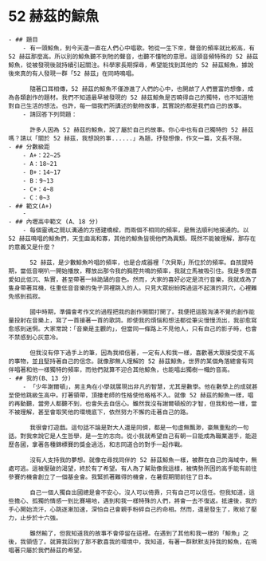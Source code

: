 # 52 赫茲的鯨魚
	- ## 題目
		- 有一頭鯨魚，到今天還一直在人們心中唱歌。牠從一生下來，聲音的頻率就比較高，有 52 赫茲那麼高。所以別的鯨魚聽不到牠的聲音，也聽不懂牠的意思。這頭音頻特殊的 52 赫茲鯨魚，從被發現後就持續引起關注。科學家長期探尋，希望能找到其他的 52 赫茲鯨魚，據說後來真的有人發現一群「52 赫茲」在同時鳴唱。
		  
		  隨著口耳相傳，52 赫茲的鯨魚不僅游進了人們的心中，也開啟了人們豐富的想像，成為各類創作的題材。我們不知道最早被發現的 52 赫茲鯨魚是否曉得自己的獨特，也不知道牠對自己生活的想法。也許，每一個我們所講述的動物故事，其實說的都是我們自己的故事。
		- 請回答下列問題：
		  
		  許多人因為 52 赫茲的鯨魚，說了屬於自己的故事。你心中也有自己獨特的 52 赫茲嗎？請以「關於 52 赫茲，我想說的事......」為題，抒發想像，作文一篇，文長不限。
	- ## 分數級距
		- A+：22~25
		- A：18~21
		- B+：14~17
		- B：9~13
		- C+：4~8
		- C：0~3
	- ## 範文(A+)
		-
	- ## 內壢高中範文 (A、18 分)
		- 每個靈魂之間以溝通的方搭建橋樑，而兩個不相同的頻率，是無法順利地接通的。以 52 赫茲鳴唱的鯨魚們，天生曲高和寡，其他的鯨魚皆視他們為異類。既然不能被理解，那存在的意義又是什麼？
		  
		  52 赫茲，是少數鯨魚吟唱的頻率，也是合成器裡「次貝斯」所位於的頻率。自孩提時期，當低音喇叭一開始播放，釋放出那令我的胸腔共鳴的頻率，我就立馬被吸引住。我是多麼喜愛如此低沉、紮實，甚至帶著一絲詭譎的音色。然而，大家的喜好必定是流行音樂，我就成為了隻身帶著耳機，往重低音音樂的兔子洞裡跳入的人。只見大眾紛紛跨過這不起演的洞穴，心裡難免感到孤寂。
		  
		  國中時期，準備會考作文的過程把我的創作開關打開了。我便把這股洶湧不覺的創作能量投射在音樂上，寫了一首接著一首的歌詞。即使我的煩惱和想法都從筆尖慢慢流出，我卻愈寫愈感到迷惘。大家常說：「音樂是主觀的」，但當同一條路上不見他人，只有自己的影子時，也會不禁感到心灰意冷。
		  
		  但我沒有停下過手上的筆，因為我相信著，一定有人和我一樣，喜歡著大眾接受度不高的事物，並且堅持著自己的信念。就像那無人理解的 52 赫茲鯨魚，世界的某個角落總會有同伴唱著和他一樣獨特的頻率，而他們就算不迎合其他鯨魚，也能唱出獨樹一幟的音高。
	- ## 我的(B、13 分)
		- 「少年謝爾頓」，男主角在小學就展現出非凡的智慧，尤其是數學。他在數學上的成就甚至使他跳級生高中。打著領帶，頂撞老師的性格使他格格不入。就像 52 赫茲的鯨魚一樣，唱的再動聽，當旁人都聽不到，也會失去自信心。雖然我沒有謝爾頓般的才智，但我和他一樣，當不被理解，甚至會取笑他的環境底下，依然努力不懈的走著自己的路。
		  
		  我很會打遊戲。這句話不論是對大人還是同儕，都是一句虛無飄渺，豪無重點的一句話。對我來說它是人生哲學，是一生的志向。從小我就希望自己有朝一日能成為職業選手，能遊歷各國，拿著各種錦標賽的獎金過活，和志同道合的對手一起作戰。
		  
		  沒有人支持我的夢想。就像在尋找同伴的 52 赫茲鯨魚一樣，被群在自己的海域中，無處可逃。這被壓破的渴望，終於有了希望。有人為了幫助像我這樣，被情勢所困的高手能有前往參賽的機會創立了一個基金會。我緊抓著難得的機會，在暑假期間前往了日本。
		  
		  自己一個人獨自出國總是會不安心，沒人可以倚靠，只有自己可以信任。但我知道，這些擔心、孤獨的情感一到比賽場地，遇到和我一樣特殊的人們，將會一去不復返。抵達後，我的手心開始流汗，心跳逐漸加速，深怕自己會親手粉碎自己的命相。然而，還是發生了，敗給了壓力，止步於十六強。
		  
		  雖然輸了，但我知道我的故事不會停留在這裡。在遇到了其他和我一樣的「鯨魚」之後，我領悟了。就算我回到了那不歡喜我的環境中，我知道，有著一群默默支持我的鯨魚，在鳴唱著只屬於我們赫茲的希望。